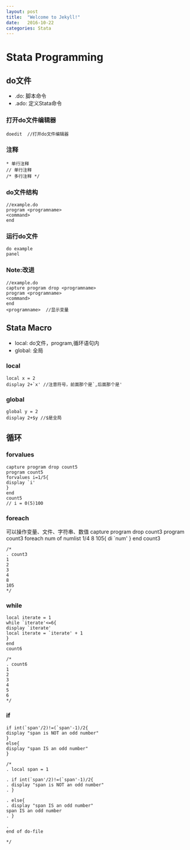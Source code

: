 ```yaml
---
layout: post
title:  "Welcome to Jekyll!"
date:   2016-10-22
categories: Stata
---
```



# Stata Programming

## do文件
- .do: 脚本命令
- .ado: 定义Stata命令


### 打开do文件编辑器

    doedit  //打开do文件编辑器

### 注释
    * 单行注释
    // 单行注释
    /* 多行注释 */

### do文件结构
    //example.do
    program <programname>
    <command>
    end

### 运行do文件
    do example
    panel

### Note:改进
    //example.do
    capture program drop <programname>
    program <programname>
    <command>
    end
    <programname>  //显示变量

## Stata Macro
- local: do文件，program,循环语句内
- global: 全局

### local
    local x = 2
    display 2+`x' //注意符号，前面那个是`,后面那个是'


### global
    global y = 2
    display 2+$y //$是全局

## 循环

### forvalues
    capture program drop count5
    program count5
    forvalues i=1/5{
    display `i'
    }
    end
    count5
    // i = 0(5)100

### foreach
可以操作变量、文件、字符串、数值
    capture program drop count3
    program count3
    foreach num of numlist 1/4 8 105{
    di `num'
    }
    end 
    count3

    /*
    . count3
    1
    2
    3
    4
    8
    105
    */

### while
    local iterate = 1
    while `iterate'<=6{
    display `iterate'
    local iterate = `iterate' + 1
    }
    end 
    count6

    /*
    . count6
    1
    2
    3
    4
    5
    6
    */

### if
    if int(`span'/2)!=(`span'-1)/2{
    display "span is NOT an odd number"
    }
    else{
    display "span IS an odd number"
    }

    /* 
    . local span = 1

    . if int(`span'/2)!=(`span'-1)/2{
    . display "span is NOT an odd number"
    . }

    . else{
    . display "span IS an odd number"
    span IS an odd number
    . }

    . 
    end of do-file

    */
